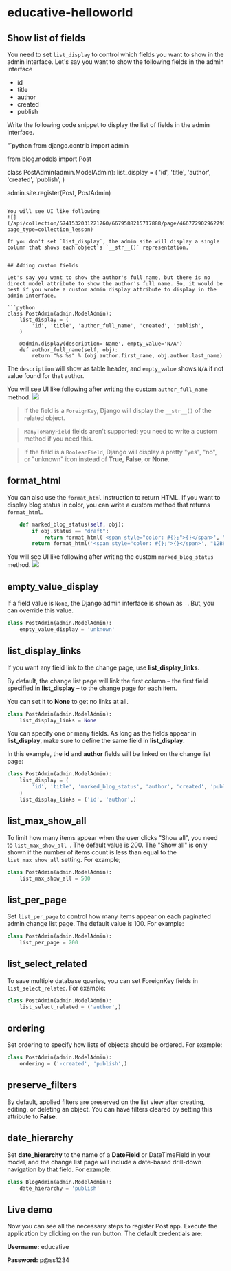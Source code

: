 # educative-helloworld

## Show list of fields
You need to set `list_display` to control which fields you want to show in the admin interface.
Let's say you want to show the following fields in the admin interface
- id
- title
- author
- created
- publish

Write the following code snippet to display the list of fields in the admin interface.

"`python
from django.contrib import admin

from blog.models import Post


class PostAdmin(admin.ModelAdmin):
    list_display = (
        'id', 'title', 'author', 'created', 'publish',
    )


admin.site.register(Post, PostAdmin)

```

You will see UI like following
![](/api/collection/5741532031221760/6679588215717888/page/4667729029627904/image/5125082447347712?page_type=collection_lesson)

If you don't set `list_display`, the admin site will display a single column that shows each object's `__str__()` representation.


## Adding custom fields

Let's say you want to show the author's full name, but there is no direct model attribute to show the author's full name. So, it would be best if you wrote a custom admin display attribute to display in the admin interface.

```python
class PostAdmin(admin.ModelAdmin):
    list_display = (
        'id', 'title', 'author_full_name', 'created', 'publish',
    )

    @admin.display(description='Name', empty_value='N/A')
    def author_full_name(self, obj):
        return "%s %s" % (obj.author.first_name, obj.author.last_name)
```

The `description` will show as table header, and `empty_value` shows `N/A` if not value found for that author.


You will see UI like following after writing the custom `author_full_name` method.
![](/api/collection/5741532031221760/6679588215717888/page/4667729029627904/image/6400559355002880?page_type=collection_lesson)

> If the field is a `ForeignKey`, Django will display the `__str__()` of the related object.

> `ManyToManyField` fields aren't supported; you need to write a custom method if you need this.

> If the field is a `BooleanField`, Django will display a pretty "yes", "no", or "unknown" icon instead of **True**, **False**, or **None**.

## format_html
You can also use the `format_html` instruction to return HTML.
If you want to display blog status in color, you can write a custom method that returns `format_html`.

```python
    def marked_blog_status(self, obj):
        if obj.status == "draft":
            return format_html('<span style="color: #{};">{}</span>', "F6CC0A", obj.status.title(), )
        return format_html('<span style="color: #{};">{}</span>', "12B873", obj.status.title(), )
```

You will see UI like following after writing the custom `marked_blog_status` method.
![](/api/collection/5741532031221760/6679588215717888/page/4667729029627904/image/5092567984635904?page_type=collection_lesson)

## empty_value_display
If a field value is `None`, the Django admin interface is shown as `-`. But, you can override this value.

```python
class PostAdmin(admin.ModelAdmin):
    empty_value_display = 'unknown'
```


## list_display_links
If you want any field link to the change page, use **list_display_links**. 

By default, the change list page will link the first column – the first field specified in **list_display** – to the change page for each item. 

You can set it to **None** to get no links at all.

```python
class PostAdmin(admin.ModelAdmin):
    list_display_links = None
```

You can specify one or many fields. As long as the fields appear in **list_display**, make sure to define the same field in **list_display**. 

In this example, the **id** and **author** fields will be linked on the change list page:

```python
class PostAdmin(admin.ModelAdmin):
    list_display = (
        'id', 'title', 'marked_blog_status', 'author', 'created', 'publish', 'views_count', 'is_recently_created',
    )
    list_display_links = ('id', 'author',)
```


## list_max_show_all
To limit how many items appear when the user clicks "Show all", you need to `list_max_show_all `. The default value is 200. The "Show all" is only shown if the number of items count is less than equal to the `list_max_show_all` setting. For example;


```python
class PostAdmin(admin.ModelAdmin):
    list_max_show_all = 500
```

## list_per_page
Set `list_per_page` to control how many items appear on each paginated admin change list page. The default value is 100. For example:

```python
class PostAdmin(admin.ModelAdmin):
    list_per_page = 200
```


## list_select_related
To save multiple database queries, you can set ForeignKey fields in `list_select_related`. For example:

```python
class PostAdmin(admin.ModelAdmin):
    list_select_related = ('author',)
```

## ordering
Set ordering to specify how lists of objects should be ordered. For example:

```python
class PostAdmin(admin.ModelAdmin):
    ordering = ('-created', 'publish',)
```


## preserve_filters
By default, applied filters are preserved on the list view after creating, editing, or deleting an object. You can have filters cleared by setting this attribute to **False**.


## date_hierarchy
Set **date_hierarchy** to the name of a **DateField** or DateTimeField in your model, and the change list page will include a date-based drill-down navigation by that field. For example:

```python
class BlogAdmin(admin.ModelAdmin):
    date_hierarchy = 'publish'
```





## Live demo
Now you can see all the necessary steps to register Post app. Execute the application by clicking on the run button. The default credentials are:

**Username:** educative

**Password:** p@ss1234
